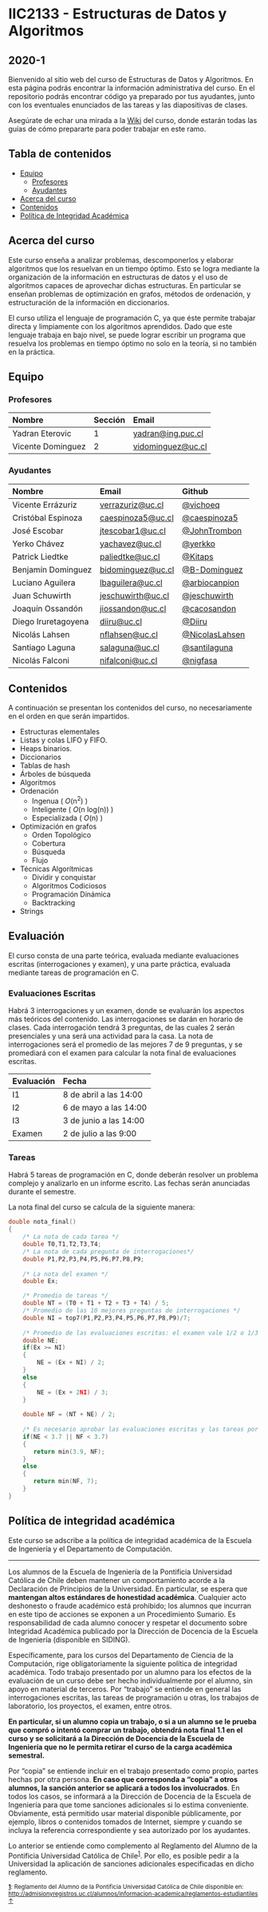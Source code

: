 # IIC2133 - Estructuras de Datos y Algoritmos
## 2020-1

Bienvenido al sitio web del curso de Estructuras de Datos y Algoritmos. En esta página podrás encontrar la información administrativa del curso. En el repositorio podrás encontrar código ya preparado por tus ayudantes, junto con los eventuales enunciados de las tareas y las diapositivas de clases.

Asegúrate de echar una mirada a la [Wiki](https://github.com/IIC2133-PUC/2020-1/wiki) del curso, donde estarán todas las guías de cómo prepararte para poder trabajar en este ramo.

## Tabla de contenidos
 * [Equipo](#equipo)
     * [Profesores](#profesores)
     * [Ayudantes](#ayudantes)
 * [Acerca del curso](#acerca-del-curso) 
 * [Contenidos](#contenidos)
 * [Política de Integridad Académica](#política-de-integridad-académica)

## Acerca del curso

Este curso enseña a analizar problemas, descomponerlos y elaborar algoritmos que los resuelvan en un tiempo óptimo. Esto se logra mediante la organización de la información en estructuras de datos y el uso de algoritmos capaces de aprovechar dichas estructuras. En particular se enseñan problemas de optimización en grafos, métodos de ordenación, y estructuración de la información en diccionarios.

El curso utiliza el lenguaje de programación C, ya que éste permite trabajar directa y limpiamente con los algoritmos aprendidos. Dado que este lenguaje trabaja en bajo nivel, se puede lograr escribir un programa que resuelva los problemas en tiempo óptimo no solo en la teoría, si no también en la práctica.
     
## Equipo

### Profesores

| Nombre               |  Sección         |  Email         |
|:-------------------- |:--------------|:--------------|
| Yadran Eterovic | 1 | yadran@ing.puc.cl |
| Vicente Dominguez | 2 | vidominguez@uc.cl |


### Ayudantes

| Nombre                | Email       | Github |
|:--------------------- |:-------------| :---------|
| Vicente Errázuriz | verrazuriz@uc.cl | [@vichoeq](https://www.github.com/vichoeq) |
| Cristóbal Espinoza | caespinoza5@uc.cl | [@caespinoza5](https://www.github.com/caespinoza5) |
| José Escobar | jtescobar1@uc.cl | [@JohnTrombon](https://www.github.com/JohnTrombon) |
| Yerko Chávez | yachavez@uc.cl | [@yerkko](https://www.github.com/yerkko) |
| Patrick Liedtke | paliedtke@uc.cl | [@Kitaps](https://www.github.com/Kitaps) |
| Benjamín Dominguez | bidominguez@uc.cl | [@B-Dominguez](https://www.github.com/B-Dominguez) |
| Luciano Aguilera | lbaguilera@uc.cl | [@arbiocanpion](https://www.github.com/arbiocanpion) |
| Juan Schuwirth | jeschuwirth@uc.cl | [@jeschuwirth](https://www.github.com/jeschuwirth) |
| Joaquín Ossandón | jiossandon@uc.cl | [@cacosandon](https://www.github.com/cacosandon) |
| Diego Iruretagoyena | diiru@uc.cl | [@Diiru](https://www.github.com/Diiru) |
| Nicolás Lahsen | nflahsen@uc.cl | [@NicolasLahsen](https://www.github.com/NicolasLahsen) |
| Santiago Laguna | salaguna@uc.cl | [@santilaguna](https://www.github.com/santilaguna) |
| Nicolás Falconi | nifalconi@uc.cl | [@nigfasa](https://www.github.com/nigfasa) |

## Contenidos

A continuación se presentan los contenidos del curso, no necesariamente en el orden en que serán impartidos.

* Estructuras elementales
 * Listas y colas LIFO y FIFO.
 * Heaps binarios.
* Diccionarios
 * Tablas de hash
 * Árboles de búsqueda
* Algoritmos
 * Ordenación
      * Ingenua ( *O*(n<sup>2</sup>) )
      * Inteligente ( *O*(n log(n)) )
      * Especializada ( *O*(n) )
 * Optimización en grafos
      * Orden Topológico
      * Cobertura
      * Búsqueda
      * Flujo
 * Técnicas Algorítmicas
      * Dividir y conquistar
      * Algoritmos Codiciosos
      * Programación Dinámica
      * Backtracking
* Strings

## Evaluación

El curso consta de una parte teórica, evaluada mediante evaluaciones escritas (interrogaciones y examen), y una parte práctica, evaluada mediante tareas de programación en C.

### Evaluaciones Escritas

Habrá 3 interrogaciones y un examen, donde se evaluarán los aspectos más teóricos del contenido. Las interrogaciones se darán en horario de clases. Cada interrogación tendrá 3 preguntas, de las cuales 2 serán presenciales y una será una actividad para la casa. La nota de interrogaciones será el promedio de las mejores 7 de 9 preguntas, y se promediará con el examen para calcular la nota final de evaluaciones escritas.

| Evaluación | Fecha |
|:----------|:----------|
| I1 | 8 de abril a las 14:00 | 
| I2 | 6 de mayo a las 14:00 |
| I3 | 3 de junio a las 14:00 |
| Examen | 2 de julio a las 9:00 |


### Tareas

Habrá 5 tareas de programación en C, donde deberán resolver un problema complejo y analizarlo en un informe escrito. Las fechas serán anunciadas durante el semestre.

La nota final del curso se calcula de la siguiente manera:

```c++
double nota_final()
{
    /* La nota de cada tarea */
    double T0,T1,T2,T3,T4;    
    /* La nota de cada pregunta de interrogaciones*/
    double P1,P2,P3,P4,P5,P6,P7,P8,P9;
    
    /* La nota del examen */
    double Ex;

    /* Promedio de tareas */
    double NT = (T0 + T1 + T2 + T3 + T4) / 5;
    /* Promedio de las 10 mejores preguntas de interrogaciones */
    double NI = top7(P1,P2,P3,P4,P5,P6,P7,P8,P9)/7;
    
    /* Promedio de las evaluaciones escritas: el examen vale 1/2 o 1/3 según convenga */
    double NE;
    if(Ex >= NI)
    {
        NE = (Ex + NI) / 2;
    }
    else
    {
        NE = (Ex + 2NI) / 3;
    }
    
    double NF = (NT + NE) / 2;
    
    /* Es necesario aprobar las evaluaciones escritas y las tareas por separado para aprobar el curso */
    if(NE < 3.7 || NF < 3.7)
    {
       return min(3.9, NF);
    }
    else
    {
       return min(NF, 7);
    }
}
```

## Política de integridad académica

Este curso se adscribe a la política de integridad académica de la Escuela de Ingeniería y el Departamento de Computación.

---

Los alumnos de la Escuela de Ingeniería de la Pontificia Universidad Católica de Chile deben mantener un comportamiento acorde a la Declaración de Principios de la Universidad.  En particular, se espera que **mantengan altos estándares de honestidad académica**.  Cualquier acto deshonesto o fraude académico está prohibido; los alumnos que incurran en este tipo de acciones se exponen a un Procedimiento Sumario. Es responsabilidad de cada alumno conocer y respetar el documento sobre Integridad Académica publicado por la Dirección de Docencia de la Escuela de Ingeniería (disponible en SIDING).

Específicamente, para los cursos del Departamento de Ciencia de la Computación, rige obligatoriamente la siguiente política de integridad académica. Todo trabajo presentado por un alumno para los efectos de la evaluación de un curso debe ser hecho individualmente por el alumno, sin apoyo en material de terceros.  Por “trabajo” se entiende en general las interrogaciones escritas, las tareas de programación u otras, los trabajos de laboratorio, los proyectos, el examen, entre otros.

**En particular, si un alumno copia un trabajo, o si a un alumno se le prueba que compró o intentó comprar un trabajo, obtendrá nota final 1.1 en el curso y se solicitará a la Dirección de Docencia de la Escuela de Ingeniería que no le permita retirar el curso de la carga académica semestral.**

Por “copia” se entiende incluir en el trabajo presentado como propio, partes hechas por otra persona.  **En caso que corresponda a “copia” a otros alumnos, la sanción anterior se aplicará a todos los involucrados**.  En todos los casos, se informará a la Dirección de Docencia de la Escuela de Ingeniería para que tome sanciones adicionales si lo estima conveniente. Obviamente, está permitido usar material disponible públicamente, por ejemplo, libros o contenidos tomados de Internet, siempre y cuando se incluya la referencia correspondiente y sea autorizado por los ayudantes.

Lo anterior se entiende como complemento al Reglamento del Alumno de la Pontificia Universidad Católica de 
Chile<sup><a name="pucCLBack">[1](#pucCL)</a></sup>.  Por ello, es posible pedir a la Universidad la aplicación de sanciones adicionales especificadas en dicho reglamento.

<sub>**<a name="pucCL">[1](#pucCL)</a>**: Reglamento del Alumno de la Pontificia Universidad Católica de Chile disponible en: http://admisionyregistros.uc.cl/alumnos/informacion-academica/reglamentos-estudiantiles [&#8593;](#pucCLBack)</sub>
